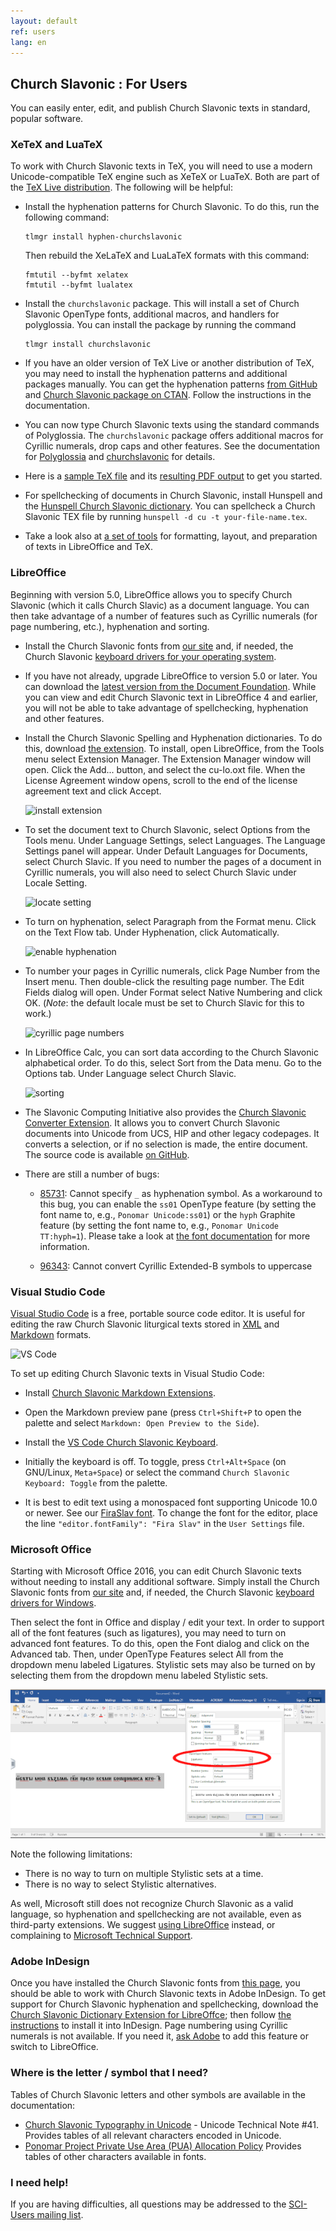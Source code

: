 ```yaml
---
layout: default
ref: users
lang: en
---
```


## Church Slavonic : For Users

You can easily enter, edit, and publish Church Slavonic texts in standard, popular software.

### XeTeX and LuaTeX

To work with Church Slavonic texts in TeX, you will need to use a modern Unicode-compatible TeX engine such as XeTeX or LuaTeX.
Both are part of the [TeX Live distribution](https://www.tug.org/texlive/). The following will be helpful:

* Install the hyphenation patterns for Church Slavonic. To do this, run the following command: 

  ```
  tlmgr install hyphen-churchslavonic
  ```
  
  Then rebuild the XeLaTeX and LuaLaTeX formats with this command: 
  
  ```
  fmtutil --byfmt xelatex 
  fmtutil --byfmt lualatex
  ```
  
* Install the `churchslavonic` package. This will install a set of Church Slavonic OpenType fonts, additional macros, 
  and handlers for polyglossia. You can install the package by running the command 
  
  ```
  tlmgr install churchslavonic
  ```
  
* If you have an older version of TeX Live or another distribution of TeX, you may need to install the hyphenation patterns 
  and additional packages manually. You can get the hyphenation patterns 
  [from GitHub](https://github.com/slavonic/cu-tex/tree/master/hyphenation)
  and [Church Slavonic package on CTAN](https://www.ctan.org/tex-archive/language/churchslavonic).
  Follow the instructions in the documentation.

* You can now type Church Slavonic texts using the standard commands of Polyglossia. The `churchslavonic` package 
  offers additional macros for Cyrillic numerals, drop caps and other features. See the documentation for 
  [Polyglossia](http://mirror.unl.edu/ctan/macros/latex/contrib/polyglossia/polyglossia.pdf)
  and [churchslavonic](http://ctan.altspu.ru/language/churchslavonic/churchslavonic-en.pdf) for details.

* Here is a [sample TeX file](https://www.ponomar.net/files/sample.tex)
  and its [resulting PDF output](https://www.ponomar.net/files/sample.pdf) to get you started.

* For spellchecking of documents in Church Slavonic, install Hunspell and the
  [Hunspell Church Slavonic dictionary](https://github.com/slavonic/hunspell-cu/releases).
  You can spellcheck a Church Slavonic TEX file by running `hunspell -d cu -t your-file-name.tex`.

* Take a look also at [a set of tools](https://github.com/EliseyP/csl_odt2tex) for formatting, layout, and preparation of texts in LibreOffice and TeX.

### LibreOffice

Beginning with version 5.0, LibreOffice allows you to specify Church Slavonic (which it calls Church Slavic) as a 
document language. You can then take advantage of a number of features such as Cyrillic numerals (for page numbering, etc.), 
hyphenation and sorting.

* Install the Church Slavonic fonts from [our site](fonts.html) and, if needed, the 
  Church Slavonic [keyboard drivers for your operating system](keyboard.html).

* If you have not already, upgrade LibreOffice to version 5.0 or later. You can download the 
  [latest version from the Document Foundation](http://www.libreoffice.org/download/libreoffice-fresh/). While you can view and edit Church Slavonic text in LibreOffice 4 and earlier, you will not be able to take advantage 
  of spellchecking, hyphenation and other features.

* Install the Church Slavonic Spelling and Hyphenation dictionaries. To do this, download 
  [the extension](https://extensions.libreoffice.org/extensions/church-slavonic-dictionary).
  To install, open LibreOffice, from the Tools menu select Extension Manager. The Extension Manager window will open. 
  Click the Add... button, and select the cu-lo.oxt file. When the License Agreement window opens, scroll to the end of 
  the license agreement text and click Accept.

  ![install extension](https://www.ponomar.net/images/extension_install.png)

* To set the document text to Church Slavonic, select Options from the Tools menu. Under Language Settings, select Languages. 
  The Language Settings panel will appear. Under Default Languages for Documents, select Church Slavic. 
  If you need to number the pages of a document in Cyrillic numerals, you will also need to select Church Slavic under 
  Locale Setting.

  ![locate setting](https://www.ponomar.net/images/locale_libreoffice.png)

* To turn on hyphenation, select Paragraph from the Format menu. Click on the Text Flow tab. Under Hyphenation, 
  click Automatically.

  ![enable hyphenation](https://www.ponomar.net/images/hyphenation_writer.png)
  
* To number your pages in Cyrillic numerals, click Page Number from the Insert menu. Then double-click the resulting 
  page number. The Edit Fields dialog will open. Under Format select Native Numbering and click OK. 
  (*Note*: the default locale must be set to Church Slavic for this to work.)

  ![cyrillic page numbers](https://www.ponomar.net/images/native_number.png)
  
* In LibreOffice Calc, you can sort data according to the Church Slavonic alphabetical order. To do this, select 
  Sort from the Data menu. Go to the Options tab. Under Language select Church Slavic.

  ![sorting](https://www.ponomar.net/images/sort_calc.png)
  
* The Slavonic Computing Initiative also provides the 
  [Church Slavonic Converter Extension](https://extensions.libreoffice.org/extensions/church-slavonic-converter).
  It allows you to convert Church Slavonic documents into Unicode from UCS, HIP and other legacy codepages. 
  It converts a selection, or if no selection is made, the entire document. The source code is available 
  [on GitHub](https://github.com/slavonic/cuconverter-LO).
  
* There are still a number of bugs: 
   - [85731](https://bugs.documentfoundation.org/show_bug.cgi?id=85731): Cannot specify `_` as hyphenation symbol. As a workaround to this bug, you can enable the `ss01` OpenType feature
(by setting the font name to, e.g., `Ponomar Unicode:ss01`) or the `hyph` Graphite feature
(by setting the font name to, e.g., `Ponomar Unicode TT:hyph=1`). Please take a look at
[the font documentation](https://www.ponomar.net/files/fonts-churchslavonic.pdf) for more information.

   - [96343](https://bugs.documentfoundation.org/show_bug.cgi?id=96343): Cannot convert Cyrillic Extended-B symbols to uppercase

### Visual Studio Code

[Visual Studio Code](https://code.visualstudio.com/) is a free, portable source code editor.
It is useful for editing the raw Church Slavonic liturgical texts stored in 
[XML](https://github.com/slavonic/cu-books) and 
[Markdown](https://github.com/slavonic/cumd) formats. 

  ![VS Code](https://www.ponomar.net/images/vscode.png)

To set up editing Church Slavonic texts in Visual Studio Code:

* Install [Church Slavonic Markdown
Extensions](https://marketplace.visualstudio.com/items?itemName=pgmmpk.vscode-church-slavonic).

* Open the Markdown preview pane (press `Ctrl+Shift+P` to open the palette and select 
`Markdown: Open Preview to the Side`).

* Install the [VS Code Church Slavonic
Keyboard](https://marketplace.visualstudio.com/items?itemName=pgmmpk.vscode-church-slavonic-keyboard).

* Initially the keyboard is off. To toggle, press `Ctrl+Alt+Space` (on GNU/Linux, `Meta+Space`)
or select the command `Church Slavonic Keyboard: Toggle` from the palette.

* It is best to edit text using a monospaced font supporting Unicode 10.0 or newer.
See our [FiraSlav font](fonts.html). To change the font for the editor,
place the line `"editor.fontFamily": "Fira Slav"` in the `User Settings` file.

### Microsoft Office

Starting with Microsoft Office 2016, you can edit Church Slavonic
texts without needing to install any additional software. Simply
install the Church Slavonic fonts from [our site](fonts.html) and, if needed, the 
Church Slavonic [keyboard drivers for Windows](keyboard.html).

Then select the font in Office and display / edit your text.
In order to
support all of the font features (such as ligatures), you
may need to turn on advanced font features. To do this,
open the Font dialog and click on the Advanced tab.
Then, under OpenType Features select All from the dropdown menu
labeled Ligatures. Stylistic sets may also be turned on
by selecting them from the dropdown menu labeled Stylistic sets.

  ![MS Word](images/fontsetup-word.png)

Note the following limitations:

* There is no way to turn on multiple Stylistic sets at a time.
* There is no way to select Stylistic alternatives.

As well, Microsoft still does not recognize Church Slavonic as a
valid language, so hyphenation and spellchecking are 
not available, even as third-party extensions.
We suggest [using LibreOffice](https://www.libreoffice.org/download/libreoffice-fresh/) instead,
or complaining to [Microsoft Technical Support](https://support.microsoft.com/en-us/contactus).

### Adobe InDesign

Once you have installed the Church Slavonic fonts from [this page](fonts.html), you should be able to work with Church 
Slavonic texts in Adobe InDesign. To get support for Church Slavonic hyphenation and spellchecking, 
download the 
[Church Slavonic Dictionary Extension for LibreOffce](http://extensions.libreoffice.org/extensions/church-slavonic-dictionary);
then follow [the instructions](https://helpx.adobe.com/indesign/kb/add_cs_dictionaries.html) to install it into InDesign.
Page numbering using Cyrillic numerals is not available. If you need it, [ask Adobe](https://helpx.adobe.com/contact.html?step=IDSN)
to add this feature or switch to LibreOffice.

### Where is the letter / symbol that I need?

Tables of Church Slavonic letters and other symbols are available in the documentation:

* [Church Slavonic Typography in Unicode](http://www.unicode.org/notes/tn41/) - Unicode Technical Note #41. Provides tables of all relevant characters encoded in Unicode.
* [Ponomar Project Private Use Area (PUA) Allocation Policy](https://www.ponomar.net/files/pua_policy.pdf)
  Provides tables of other characters available in fonts.

### I need help!

If you are having difficulties, all questions may be addressed to 
the [SCI-Users mailing list](https://ponomar.net/mailman/listinfo/sci-users_ponomar.net).

